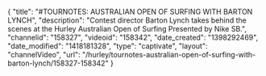 {
    "title": "#TOURNOTES: AUSTRALIAN OPEN OF SURFING WITH BARTON LYNCH",
    "description": "Contest director Barton Lynch takes behind the scenes at the Hurley Australian Open of Surfing Presented by Nike SB.",
    "channelid": "158327",
    "videoid": "158342",
    "date_created": "1398292469",
    "date_modified": "1418181328",
    "type": "captivate",
    "layout": "channelVideo",
    "url": "\/hurley\/tournotes-australian-open-of-surfing-with-barton-lynch\/158327-158342"
}